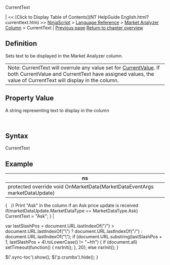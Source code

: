 ﻿










 


CurrentText







| &lt;&lt; [Click to Display Table of Contents](NT HelpGuide English.html?currenttext.htm) &gt;&gt;
 [NinjaScript](ninjascript.htm) &gt; [Language Reference](language_reference_wip.htm) &gt; [Market Analyzer Column](market_analyzer_column.htm) &gt;
CurrentText | [Previous page](market_analyzer_column.htm)
[Return to chapter overview](market_analyzer_column.htm)










Definition
----------


Sets text to be displayed in the Market Analyzer column.





|  |
| --- |
| Note: CurrentText will overrule any value set for [CurrentValue](currentvalue.htm). If both CurrentValue and CurrentText have assigned values, the value of CurrentText will display in the column. |




Property Value
--------------


A string representing text to display in the column


 


Syntax
------


CurrentText



Example
-------




| ns |
| --- |
| protected override void OnMarketData(MarketDataEventArgs marketDataUpdate)
{
   // Print "Ask" in the column if an Ask price update is received
   if(marketDataUpdate.MarketDataType == MarketDataType.Ask)
       CurrentText = "Ask";
} |






 
 var lastSlashPos = document.URL.lastIndexOf("/") &gt; document.URL.lastIndexOf("\\") ? document.URL.lastIndexOf("/") : document.URL.lastIndexOf("\\");
 if (document.URL.substring(lastSlashPos + 1, lastSlashPos + 4).toLowerCase() != "~hh") {
 if (document.all) setTimeout(function() {
 nsrInit();
 }, 20);
 else nsrInit();
 }
 
 
 $('.sync-toc').show();
 $('p.crumbs').hide();
 }
 
 
 



